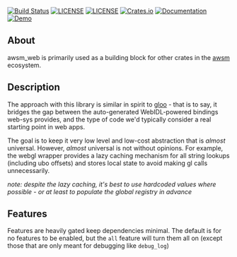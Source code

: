 [![Build Status](https://github.com/dakom/awsm-web/workflows/Test%2C%20Build%2C%20and%20Deploy/badge.svg)](https://github.com/dakom/awsm-web/actions)
[![LICENSE](https://img.shields.io/badge/license-MIT-blue.svg)](LICENSE-MIT)
[![LICENSE](https://img.shields.io/badge/license-apache-blue.svg)](LICENSE-APACHE)
[![Crates.io](https://img.shields.io/crates/v/awsm_web.svg)](https://crates.io/crates/awsm_web)
[![Documentation](https://docs.rs/awsm_web/badge.svg)](https://docs.rs/awsm_web)
[![Demo](https://img.shields.io/badge/demo-launch-yellow)](https://dakom.github.io/awsm-web)

## About

awsm_web is primarily used as a building block for other crates in the [awsm](https://github.com/dakom/awsm) ecosystem.

## Description 

The approach with this library is similar in spirit to [gloo](https://github.com/rustwasm/gloo) - that is to say, it bridges the gap between the auto-generated WebIDL-powered bindings web-sys provides, and the type of code we'd typically consider a real starting point in web apps.

The goal is to keep it very low level and low-cost abstraction that is _almost_ universal. However, _almost_ universal is not without opinions. For example, the webgl wrapper provides a lazy caching mechanism for all string lookups (including ubo offsets) and stores local state to avoid making gl calls unnecessarily.

_note: despite the lazy caching, it's best to use hardcoded values where possible - or at least to populate the global registry in advance_

## Features

Features are heavily gated keep dependencies minimal. The default is for no features to be enabled, but the `all` feature will turn them all on (except those that are only meant for debugging like `debug_log`)